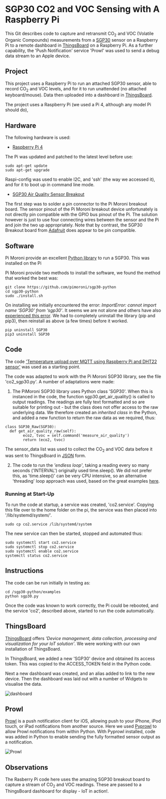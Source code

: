 # SGP30 CO2 and VOC Sensing with A Raspberry Pi
 This Git describes code to capture and retransmit CO<sub>2</sub> and VOC (Volatile Organic Compounds) measurements from a [SGP30](https://www.sensirion.com/fileadmin/user_upload/customers/sensirion/Dokumente/0_Datasheets/Gas/Sensirion_Gas_Sensors_SGP30_Datasheet.pdf) sensor on a Raspberry Pi to a remote dashboard in [ThingsBoard](https://thingsboard.io/) on a Raspberry Pi. As a further capability, the 'Push Notification' service 'Prowl' was used to send a debug data stream to an Apple device.

 ## Project
 This project uses a Raspberry Pi to run an attached SGP30 sensor, able to record CO<sub>2</sub> and VOC levels, and for it to run unattended (no attached keyboard/mouse). Data then uploaded into a dashboard in [ThingsBoard](https://thingsboard.io/).

 The project uses a Raspberry Pi (we used a Pi 4, although any model Pi should do),
 ## Hardware
 The following hardware is used:
 - [Raspberry Pi 4](https://www.raspberrypi.org/products/raspberry-pi-4-model-b/)

 The Pi was updated and patched to the latest level before use:
 ```
 sudo apt-get update
 sudo apt-get upgrade
 ```
 Raspi-config was used to enable I2C, and 'ssh' (the way we accessed it), and for it to boot up in command line mode.

 - [SGP30 Air Quality Sensor Breakout](https://shop.pimoroni.com/products/sgp30-air-quality-sensor-breakout)

 The first step was to solder a pin connector to the Pi Moroni breakout board. The sensor pinout of the Pi Moroni breakout device unfortunately is not directly pin compatible with the GPIO bus pinout of the Pi. The solution however is just to use four connecting wires between the sensor and the Pi and join the two up appropriately. Note that by contrast, the SGP30 Breakout board from [Adafruit](https://www.adafruit.com/product/3709) does appear to be pin compatible.

 ## Software
 Pi Moroni provide an excellent [Python library](https://github.com/pimoroni/sgp30-python) to run a SGP30. This was installed on the Pi

 Pi Moroni provide two methods to install the software, we found the method that worked the best was:
```
git clone https://github.com/pimoroni/sgp30-python
cd sgp30-python
sudo ./install.sh
```
On installing we initially encountered the error: *ImportError: cannot import name ‘SGP30’ from ‘sgp30’*. It seems we are not alone and others have also [experienced this error](https://forums.pimoroni.com/t/importerror-cannot-import-name-sgp30-from-sgp30/12261). We had to completely uninstall the library (pip and pip3), then reinstall as above (a few times) before it worked.
```
pip uninstall SGP30
pip3 uninstall SGP30
```

 ## Code
 The code ['Temperature upload over MQTT using Raspberry Pi and DHT22 sensor'](https://thingsboard.io/docs/samples/raspberry/temperature/) was used as a starting point.

 The code was adapted to work with the Pi Moroni SGP30 library, see the file 'co2_sgp30.py'. A number of adaptations were made:

 1. The PiMoroni SGP30 library uses Python class 'SGP30'. When this is instanced in the code, the function sgp30.get_air_quality() is called to output readings. The readings are fully text formatted and so are suitable for printing out - but the class does not offer access to the raw underlying data. We therefore created an *inherited class* in the Python, and added a new function to return the raw data as we required, thus:
 ```
 class SGP30_Raw(SGP30):
   def get_air_quality_raw(self):
         eco2, tvoc = self.command('measure_air_quality')
         return (eco2, tvoc)
```
The sensor_data list was used to collect the CO<sub>2</sub> and VOC data before it was sent to ThingsBoard in [JSON](https://docs.python.org/3/library/json.html) form.

2. The code to run the *'endless loop'*, taking a reading every so many seconds ('INTERVAL') originally used time.sleep(). We did not prefer this, as 'time.sleep()' can be very CPU intensive, so an alternative 'threading' loop approach was used, based on the great examples [here](https://realpython.com/intro-to-python-threading/).

 ### Running at Start-Up
 To run the code at startup, a service was created, 'co2.service'. Copying this file over to the home folder on the pi, the service was then placed into '/lib/systemd/system/'.
 ```
 sudo cp co2.service /lib/systemd/system
 ```
 The new service can then be started, stopped and automated thus:
 ```
 sudo systemctl start co2.service
 sudo systemctl stop co2.service
 sudo systemctl enable co2.service
 systemctl status co2.service
 ```

 ## Instructions
 The code can be run initially in testing as:
 ```
 cd /sgp30-python/examples
 python sgp30.py
 ```

 Once the code was known to work correctly, the Pi could be rebooted, and the service 'co2', described above, started to run the code automatically.

 ## ThingsBoard
 [ThingsBoard](https://thingsboard.io/) offers *'Device management, data collection, processing and visualization for your IoT solution'*. We were working with our own installation of ThingsBoard.

 In ThingsBoard, we added a new 'SGP30' device and obtained its access token. This was copied to the ACCESS_TOKEN field in the Python code.

 Next a new dashboard was created, and an alias added to link to the new device. Then the dashboard was laid out with a number of Widgets to visualise the data.

 ![dashboard](https://github.com/rendzina/sgp30/blob/master/images/sgp30_dashboard.png "SGP30 ThingsBoard dashboard")

 ## Prowl
 [Prowl](https://www.prowlapp.com) is a push notification client for iOS, allowing push to your iPhone, iPod touch, or iPad notifications from another source. Here we used [Pyprowl](https://pypi.org/project/pyprowl/) to allow Prowl notifications from within Python. With Pyprowl installed, code was added in Python to enable sending the fully formatted sensor output as a notification.

 ![Prowl](https://github.com/rendzina/sgp30/blob/master/images/prowl_ios_notification.jpg "Prowl notification")

 ## Observations
 The Rasberry Pi code here uses the amazing SGP30 breakout board to capture a stream of CO<sub>2</sub> and VOC readings. These are passed to a ThingsBoard dashboard for display - IoT in action!.
